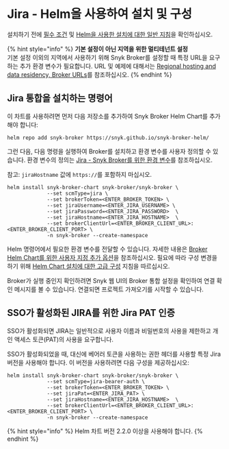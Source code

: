 # Jira - Helm을 사용하여 설치 및 구성

설치하기 전에 [필수 조건](./) 및 [Helm을 사용한 설치에 대한 일반 지침](../install-and-configure-broker-using-helm.md)을 확인하십시오.

{% hint style="info" %}
**기본 설정이 아닌 지역을 위한 멀티테넌트 설정**\
기본 설정 이외의 지역에서 사용하기 위해 Snyk Broker를 설정할 때 특정 URL을 요구하는 추가 환경 변수가 필요합니다. URL 및 예제에 대해서는 [Regional hosting and data residency, Broker URLs](https://docs.snyk.io/working-with-snyk/regional-hosting-and-data-residency#broker-urls)를 참조하십시오.
{% endhint %}

## Jira 통합을 설치하는 명령어

이 차트를 사용하려면 먼저 다음 저장소를 추가하여 Snyk Broker Helm Chart를 추가해야 합니다:

`helm repo add snyk-broker https://snyk.github.io/snyk-broker-helm/`&#x20;

그런 다음, 다음 명령을 실행하여 Broker를 설치하고 환경 변수를 사용자 정의할 수 있습니다. 환경 변수의 정의는 [Jira - Snyk Broker를 위한 환경 변수](jira-environment-variables-for-snyk-broker.md)를 참조하십시오.

참고: `jiraHostname` 값에 `https://`를 포함하지 마십시오.

```
helm install snyk-broker-chart snyk-broker/snyk-broker \
             --set scmType=jira \
             --set brokerToken=<ENTER_BROKER_TOKEN> \
             --set jiraUsername=<ENTER_JIRA_USERNAME> \
             --set jiraPassword=<ENTER_JIRA_PASSWORD>  \
             --set jiraHostname=<ENTER_JIRA_HOSTNAME>  \
             --set brokerClientUrl=<ENTER_BROKER_CLIENT_URL>:<ENTER_BROKER_CLIENT_PORT> \
             -n snyk-broker --create-namespace
```

Helm 명령어에서 필요한 환경 변수를 전달할 수 있습니다. 자세한 내용은 [Broker Helm Chart를 위한 사용자 지정 추가 옵션](../advanced-configuration-for-helm-chart-installation/custom-additional-options-for-broker-helm-chart-installation.md)을 참조하십시오. 필요에 따라 구성 변경을 하기 위해 [Helm Chart 설치에 대한 고급 구성](../advanced-configuration-for-helm-chart-installation/) 지침을 따르십시오.

Broker가 실행 중인지 확인하려면 Snyk 웹 UI의 Broker 통합 설정을 확인하여 연결 확인 메시지를 볼 수 있습니다. 연결되면 프로젝트 가져오기를 시작할 수 있습니다.

## SSO가 활성화된 JIRA를 위한 Jira PAT 인증

SSO가 활성화되면 JIRA는 일반적으로 사용자 이름과 비밀번호의 사용을 제한하고 개인 액세스 토큰(PAT)의 사용을 요구합니다.

SSO가 활성화되었을 때, 대신에 베어러 토큰을 사용하는 권한 헤더를 사용할 특정 Jira 버전을 사용해야 합니다. 이 버전을 사용하려면 다음 구성을 제공하십시오:

```
helm install snyk-broker-chart snyk-broker/snyk-broker \
             --set scmType=jira-bearer-auth \
             --set brokerToken=<ENTER_BROKER_TOKEN> \
             --set jiraPat=<ENTER_JIRA_PAT> \
             --set jiraHostname=<ENTER_JIRA_HOSTNAME>  \
             --set brokerClientUrl=<ENTER_BROKER_CLIENT_URL>:<ENTER_BROKER_CLIENT_PORT> \
             -n snyk-broker --create-namespace
```

{% hint style="info" %}
Helm 차트 버전 2.2.0 이상을 사용해야 합니다.
{% endhint %}